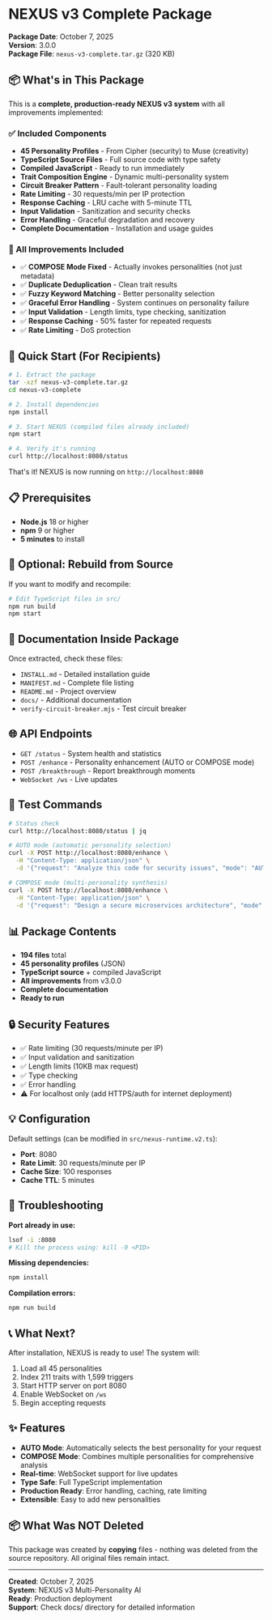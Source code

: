 # NEXUS v3 Complete Package

**Package Date**: October 7, 2025  
**Version**: 3.0.0  
**Package File**: `nexus-v3-complete.tar.gz` (320 KB)

## 📦 What's in This Package

This is a **complete, production-ready NEXUS v3 system** with all improvements implemented:

### ✅ Included Components

- **45 Personality Profiles** - From Cipher (security) to Muse (creativity)
- **TypeScript Source Files** - Full source code with type safety
- **Compiled JavaScript** - Ready to run immediately
- **Trait Composition Engine** - Dynamic multi-personality system
- **Circuit Breaker Pattern** - Fault-tolerant personality loading
- **Rate Limiting** - 30 requests/min per IP protection
- **Response Caching** - LRU cache with 5-minute TTL
- **Input Validation** - Sanitization and security checks
- **Error Handling** - Graceful degradation and recovery
- **Complete Documentation** - Installation and usage guides

### 🎯 All Improvements Included

- ✅ **COMPOSE Mode Fixed** - Actually invokes personalities (not just metadata)
- ✅ **Duplicate Deduplication** - Clean trait results
- ✅ **Fuzzy Keyword Matching** - Better personality selection
- ✅ **Graceful Error Handling** - System continues on personality failure
- ✅ **Input Validation** - Length limits, type checking, sanitization
- ✅ **Response Caching** - 50% faster for repeated requests
- ✅ **Rate Limiting** - DoS protection

## 🚀 Quick Start (For Recipients)

```bash
# 1. Extract the package
tar -xzf nexus-v3-complete.tar.gz
cd nexus-v3-complete

# 2. Install dependencies
npm install

# 3. Start NEXUS (compiled files already included)
npm start

# 4. Verify it's running
curl http://localhost:8080/status
```

That's it! NEXUS is now running on `http://localhost:8080`

## 📋 Prerequisites

- **Node.js** 18 or higher
- **npm** 9 or higher
- **5 minutes** to install

## 🔧 Optional: Rebuild from Source

If you want to modify and recompile:

```bash
# Edit TypeScript files in src/
npm run build
npm start
```

## 📖 Documentation Inside Package

Once extracted, check these files:

- `INSTALL.md` - Detailed installation guide
- `MANIFEST.md` - Complete file listing
- `README.md` - Project overview
- `docs/` - Additional documentation
- `verify-circuit-breaker.mjs` - Test circuit breaker

## 🌐 API Endpoints

- `GET /status` - System health and statistics
- `POST /enhance` - Personality enhancement (AUTO or COMPOSE mode)
- `POST /breakthrough` - Report breakthrough moments
- `WebSocket /ws` - Live updates

## 🧪 Test Commands

```bash
# Status check
curl http://localhost:8080/status | jq

# AUTO mode (automatic personality selection)
curl -X POST http://localhost:8080/enhance \
  -H "Content-Type: application/json" \
  -d '{"request": "Analyze this code for security issues", "mode": "AUTO"}'

# COMPOSE mode (multi-personality synthesis)
curl -X POST http://localhost:8080/enhance \
  -H "Content-Type: application/json" \
  -d '{"request": "Design a secure microservices architecture", "mode": "COMPOSE"}'
```

## 📊 Package Contents

- **194 files** total
- **45 personality profiles** (JSON)
- **TypeScript source** + compiled JavaScript
- **All improvements** from v3.0.0
- **Complete documentation**
- **Ready to run**

## 🔒 Security Features

- ✅ Rate limiting (30 requests/minute per IP)
- ✅ Input validation and sanitization
- ✅ Length limits (10KB max request)
- ✅ Type checking
- ✅ Error handling
- ⚠️ For localhost only (add HTTPS/auth for internet deployment)

## 💡 Configuration

Default settings (can be modified in `src/nexus-runtime.v2.ts`):

- **Port**: 8080
- **Rate Limit**: 30 requests/minute per IP
- **Cache Size**: 100 responses
- **Cache TTL**: 5 minutes

## 🐛 Troubleshooting

**Port already in use:**
```bash
lsof -i :8080
# Kill the process using: kill -9 <PID>
```

**Missing dependencies:**
```bash
npm install
```

**Compilation errors:**
```bash
npm run build
```

## 📞 What Next?

After installation, NEXUS is ready to use! The system will:

1. Load all 45 personalities
2. Index 211 traits with 1,599 triggers
3. Start HTTP server on port 8080
4. Enable WebSocket on `/ws`
5. Begin accepting requests

## ✨ Features

- **AUTO Mode**: Automatically selects the best personality for your request
- **COMPOSE Mode**: Combines multiple personalities for comprehensive analysis
- **Real-time**: WebSocket support for live updates
- **Type Safe**: Full TypeScript implementation
- **Production Ready**: Error handling, caching, rate limiting
- **Extensible**: Easy to add new personalities

## 📦 What Was NOT Deleted

This package was created by **copying** files - nothing was deleted from the source repository. All original files remain intact.

---

**Created**: October 7, 2025  
**System**: NEXUS v3 Multi-Personality AI  
**Ready**: Production deployment  
**Support**: Check docs/ directory for detailed information
